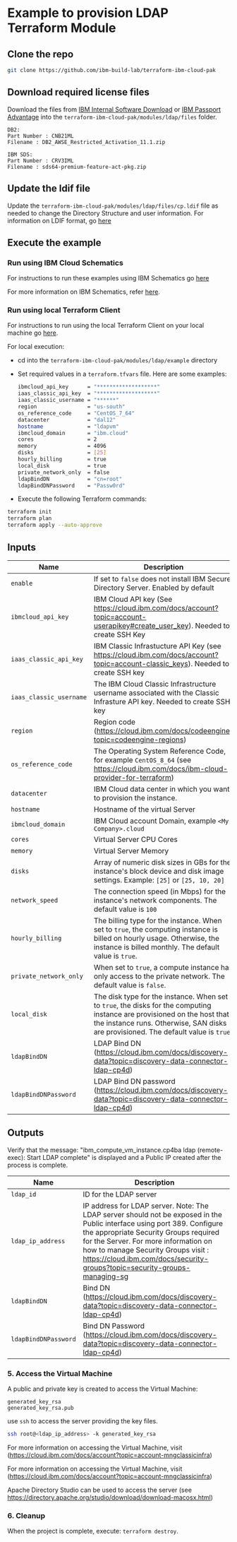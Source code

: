
# Example to provision LDAP Terraform Module

## Clone the repo

```bash
git clone https://github.com/ibm-build-lab/terraform-ibm-cloud-pak
```

## Download required license files 

Download the files from [IBM Internal Software Download](https://w3-03.ibm.com/software/xl/download/ticket.wss) or [IBM Passport Advantage](https://www.ibm.com/software/passportadvantage/) into the `terraform-ibm-cloud-pak/modules/ldap/files` folder.

```console
DB2:
Part Number : CNB21ML
Filename : DB2_AWSE_Restricted_Activation_11.1.zip

IBM SDS:
Part Number : CRV3IML
Filename : sds64-premium-feature-act-pkg.zip
```

## Update the ldif file

Update the `terraform-ibm-cloud-pak/modules/ldap/files/cp.ldif` file as needed to change the Directory Structure and user information.  For information on LDIF format, go [here](https://www.ibm.com/docs/en/i/7.4?topic=reference-ldap-data-interchange-format-ldif)

## Execute the example

### Run using IBM Cloud Schematics

For instructions to run these examples using IBM Schematics go [here](https://github.com/ibm-build-lab/terraform-ibm-cloud-pak/blob/main/Using_Schematics.md)

For more information on IBM Schematics, refer [here](https://cloud.ibm.com/docs/schematics?topic=schematics-get-started-terraform).

### Run using local Terraform Client

For instructions to run using the local Terraform Client on your local machine go [here](https://github.com/ibm-build-lab/terraform-ibm-cloud-pak/blob/main/Using_Terraform.md). 

For local execution:
- cd into the `terraform-ibm-cloud-pak/modules/ldap/example` directory

- Set required values in a `terraform.tfvars` file.  Here are some examples:

  ```bash
  ibmcloud_api_key      = "*******************"
  iaas_classic_api_key  = "*******************"
  iaas_classic_username = "******"
  region                = "us-south"
  os_reference_code     = "CentOS_7_64"
  datacenter            = "dal12"
  hostname              = "ldapvm"
  ibmcloud_domain       = "ibm.cloud" 
  cores                 = 2
  memory                = 4096
  disks                 = [25]
  hourly_billing        = true
  local_disk            = true
  private_network_only  = false
  ldapBindDN            = "cn=root"
  ldapBindDNPassword    = "Passw0rd"
  ```

- Execute the following Terraform commands:

```bash
terraform init
terraform plan
terraform apply --auto-approve
```

## Inputs


| Name                    | Description                                                                                                                                                                                                 | Default | Required |
| ----------------------- | ----------------------------------------------------------------------------------------------------------------------------------------------------------------------------------------------------------- | ------- | -------- |
| `enable`                | If set to `false` does not install IBM Secure Directory Server. Enabled by default  | `true`  | No       |
| `ibmcloud_api_key`      | IBM Cloud API key (See https://cloud.ibm.com/docs/account?topic=account-userapikey#create_user_key). Needed to create SSH Key                                                   |         | Yes      |
| `iaas_classic_api_key`  | IBM Classic Infrastucture API Key (see https://cloud.ibm.com/docs/account?topic=account-classic_keys). Needed to create SSH key                                               |         | Yes      |
| `iaas_classic_username` | The IBM Cloud Classic Infrastructure username associated with the Classic Infrasture API key. Needed to create SSH key                                                      |         | Yes      |
| `region`                | Region code (https://cloud.ibm.com/docs/codeengine?topic=codeengine-regions) |         | Yes      |
| `os_reference_code`     | The Operating System Reference Code, for example `CentOS_8_64` (see https://cloud.ibm.com/docs/ibm-cloud-provider-for-terraform)    |         | Yes      |
| `datacenter`            | IBM Cloud data center in which you want to provision the instance.    |         | Yes      |
| `hostname`              | Hostname of the virtual Server    |    "ldapvm"     | No      |
| `ibmcloud_domain`       | IBM Cloud account Domain, example `<My Company>.cloud`    |    ibm.cloud     | Yes      |
| `cores`                 | Virtual Server CPU Cores    |         | Yes      |
| `memory`                | Virtual Server Memory    |         | Yes      |
| `disks`                 | Array of numeric disk sizes in GBs for the instance's block device and disk image settings. Example: `[25]` or `[25, 10, 20]`  |          | Yes      |
| `network_speed`         | The connection speed (in Mbps) for the instance's network components. The default value is `100`   | `100`   | No      |
| `hourly_billing`        | The billing type for the instance. When set to `true`, the computing instance is billed on hourly usage. Otherwise, the instance is billed monthly. The default value is `true`.                                | `true`  | No      |
| `private_network_only`  | When set to `true`, a compute instance has only access to the private network. The default value is `false`.    | `false` | No      |
| `local_disk`            | The disk type for the instance. When set to `true`, the disks for the computing instance are provisioned on the host that the instance runs. Otherwise, SAN disks are provisioned. The default value is `true`. | `true`  | No      |
| `ldapBindDN`            | LDAP Bind DN (https://cloud.ibm.com/docs/discovery-data?topic=discovery-data-connector-ldap-cp4d)     | `true`  | Yes      |
| `ldapBindDNPassword`    | LDAP Bind DN password (https://cloud.ibm.com/docs/discovery-data?topic=discovery-data-connector-ldap-cp4d)      |         | Yes      |
  
## Outputs

Verify that the message: "ibm_compute_vm_instance.cp4ba ldap (remote-exec): Start LDAP complete" is displayed and a Public IP created after the process is complete.

| Name                 | Description                                                                                                                                |
| -------------------- | ------------------------------------------------------------------------------------------------------------------------------------------ |
| `ldap_id` | ID for the LDAP server |
| `ldap_ip_address` | IP address for LDAP server. Note: The LDAP server should not be exposed in the Public interface using port 389. Configure the appropriate Security Groups required for the Server. For more information on how to manage Security Groups visit : https://cloud.ibm.com/docs/security-groups?topic=security-groups-managing-sg |
| `ldapBindDN` | Bind DN (https://cloud.ibm.com/docs/discovery-data?topic=discovery-data-connector-ldap-cp4d) |
| `ldapBindDNPassword` | Bind DN Password (https://cloud.ibm.com/docs/discovery-data?topic=discovery-data-connector-ldap-cp4d) |

### 5. Access the Virtual Machine

A public and private key is created to access the Virtual Machine:

```console
generated_key_rsa
generated_key_rsa.pub
```

use `ssh` to access the server providing the key files.

```bash
ssh root@<ldap_ip_address> -k generated_key_rsa
```

For more information on accessing the Virtual Machine, visit (https://cloud.ibm.com/docs/account?topic=account-mngclassicinfra)

For more information on accessing the Virtual Machine, visit (https://cloud.ibm.com/docs/account?topic=account-mngclassicinfra)

Apache Directory Studio can be used to access the server (see https://directory.apache.org/studio/download/download-macosx.html)

### 6. Cleanup

When the project is complete, execute: `terraform destroy`.


